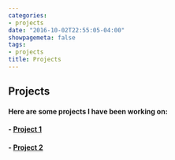 ```yaml
---
categories:
- projects
date: "2016-10-02T22:55:05-04:00"
showpagemeta: false
tags:
- projects
title: Projects
---
```

## Projects 

#### Here are some projects I have been working on:

#### - [Project 1](/Project1/)

#### - [Project 2](/Project2/)